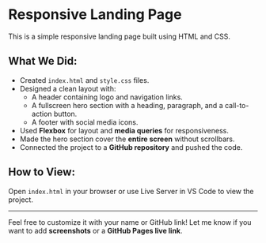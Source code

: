 
# Responsive Landing Page

This is a simple responsive landing page built using HTML and CSS.

## What We Did:

- Created `index.html` and `style.css` files.
- Designed a clean layout with:
  - A header containing logo and navigation links.
  - A fullscreen hero section with a heading, paragraph, and a call-to-action button.
  - A footer with social media icons.
- Used **Flexbox** for layout and **media queries** for responsiveness.
- Made the hero section cover the **entire screen** without scrollbars.
- Connected the project to a **GitHub repository** and pushed the code.

## How to View:

Open `index.html` in your browser or use Live Server in VS Code to view the project.

---

Feel free to customize it with your name or GitHub link!
Let me know if you want to add **screenshots** or a **GitHub Pages live link**.
